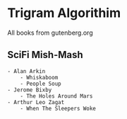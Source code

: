 # Trigram Algorithim

All books from gutenberg.org

## SciFi Mish-Mash
    - Alan Arkin
        - Whiskaboom
        - People Soup
    - Jerome Bixby
        - The Holes Around Mars
    - Arthur Leo Zagat
        - When The Sleepers Woke
